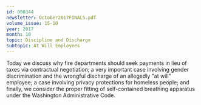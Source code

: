 ```yaml
---
id: 000344
newsletter: October2017FINAL5.pdf
volume_issue: 15-10
year: 2017
month: 10
topic: Discipline and Discharge
subtopic: At Will Employees
---
```


Today we discuss why fire departments should seek payments in lieu of taxes via contractual negotiation; a very important case involving gender discrimination and the wrongful discharge of an allegedly "at will" employee; a case involving privacy protections for homeless people; and finally, we consider the proper fitting of self-contained breathing apparatus under the Washington Administrative Code.